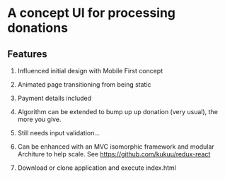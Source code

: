 # A concept UI for processing  donations 

## Features

1. Influenced initial design with Mobile First concept

2. Animated page transitioning from being static

3. Payment details included

4. Algorithm can be extended to bump up up donation (very usual), the more you give. 

5. Still needs input validation...

6. Can be enhanced with an MVC isomorphic framework and modular Architure to help scale. See https://github.com/kukuu/redux-react

7. Download or clone application and execute index.html
